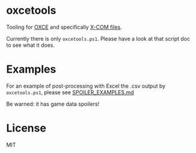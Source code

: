 # oxcetools

Tooling for [OXCE](https://openxcom.org/forum/index.php/board,22.0.html) and specifically [X-COM files](https://thexcomfileswiki.github.io/#MAIN).

Currently there is only `oxcetools.ps1`. Please have a look at that script doc to see what it does.

# Examples

For an example of post-processing with Excel the .csv output by `oxcetools.ps1`,
please see [SPOILER_EXAMPLES.md](SPOILER_EXAMPLES.md)

Be warned: it has game data spoilers!

# License

MIT